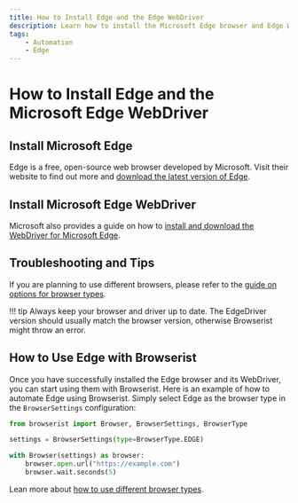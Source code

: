 ```yaml
---
title: How to Install Edge and the Edge WebDriver
description: Learn how to install the Microsoft Edge browser and Edge WebDriver for browser automation. Includes step-by-step setup instructions.
tags:
    - Automation
    - Edge
---
```


# How to Install Edge and the Microsoft Edge WebDriver
## Install Microsoft Edge
Edge is a free, open-source web browser developed by Microsoft. Visit their website to find out more and [download the latest version of Edge](https://www.microsoft.com/edge).

## Install Microsoft Edge WebDriver
Microsoft also provides a guide on how to [install and download the WebDriver for Microsoft Edge](https://developer.microsoft.com/en-us/microsoft-edge/tools/webdriver/).

## Troubleshooting and Tips
If you are planning to use different browsers, please refer to the [guide on options for browser types](../../settings/browser-types.md).

!!! tip
    Always keep your browser and driver up to date. The EdgeDriver version should usually match the browser version, otherwise Browserist might throw an error.

## How to Use Edge with Browserist
Once you have successfully installed the Edge browser and its WebDriver, you can start using them with Browserist. Here is an example of how to automate Edge using Browserist. Simply select Edge as the browser type in the `BrowserSettings` configuration:

```python linenums="1" hl_lines="3 5"
from browserist import Browser, BrowserSettings, BrowserType

settings = BrowserSettings(type=BrowserType.EDGE)

with Browser(settings) as browser:
    browser.open.url("https://example.com")
    browser.wait.seconds(5)
```

Lean more about [how to use different browser types](../../settings/browser-types.md).
